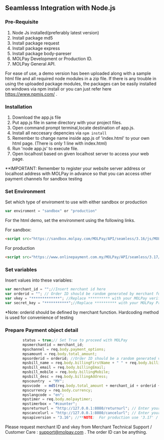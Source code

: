 ## Seamlesss Integration with Node.js

### Pre-Requisite
1. Node Js installed(preferably latest version)
2. Install package md5
3. Install package request
4. Install package express
5. Install package body-pareser
6. MOLPay Development or Production ID.
7. MOLPay General API.

For ease of use, a demo version has been uploaded along with a sample html file and all required node modules in a zip file.
If there is any trouble in using the uploaded package modules, the packages can be easily installed on windows via npm install <packagename> 
or you can just refer here https://www.npmjs.com/ .

  
### Installation
1. Download the app.js file
2. Put app.js file in same directory with your project files.
3. Open command prompt terminal,locate destination of app.js.
4. Install all neccesary depencies via ```npm install```
5. Remember to change name inside app.js of 'index.html' to your own html page. (There is only 1 line with index.html)
6. Run 'node app.js' to execute file.
7. Open localhost based on given localhost server to access your web page.

**IMPORTANT: Remember to register your website server address or localhost address with MOLPay in advance so that you can access other payment channels for sandbox testing

### Set Environment
Set which type of enviroment to use with either sandbox or production
```Javascript
var enviroment = "sandbox" or "production"
```
For the html demo, set the environment using the following links.

For sandbox:
```html
<script src="https://sandbox.molpay.com/MOLPay/API/seamless/3.16/js/MOLPay_seamless.deco.js"></script>
```

For  production
```html
<script src="https://www.onlinepayment.com.my/MOLPay/API/seamless/3.17/js/MOLPay_seamless.deco.js">
```
### Set variables
Insert values into these variables:
```Javascript
var merchant_id = "";//Insert merchant id here
var orderid = ""; // Order ID should be random generated by merchant function
var vkey = "*************"; //Replace ********** with your MOLPay verification_Key
var secret_key = "***********";//Replace ********** with your MOLPay Private Secret_Key
```
*Note: orderid should be defined by merchant function. Hardcoding method is used for convenience of testing

### Prepare Payment object detail
```Javascript
        status = true;// Set True to proceed with MOLPay
        mpsmerchantid = merchant_id;
        mpschannel = req.body.payment_options;
        mpsamount = req.body.total_amount;
        mpsorderid = orderid; //Order ID should be a random generated value by merchant
        mpsbill_name = req.body.billingFirstName + " " + req.body.billingLastName;
        mpsbill_email = req.body.billingEmail;
        mpsbill_mobile = req.body.billingMobile;
        mpsbill_desc = req.body.billingAddress;
        mpscountry  = "MY";
        mpsvcode  = md5(req.body.total_amount + merchant_id + orderid + vkey);
        mpscurrency = req.body.currency;
        mpslangcode = "en";
        mpstimer = req.body.molpaytimer;
        mpstimerbox = "#counter";
        mpsreturnurl = "http://127.0.0.1:8080/returnurl"; // Enter your return url here
        mpscancelurl = "http://127.0.0.1:8080/cancelurl"; // Enter your cancel url here
        mpsapiversion = "3.16"; //**NOTE:  For production use '3.17' / Sandbox use '3.16'
```

Please request merchant ID and vkey from Merchant Technical Support / Customer Care : support@molpay.com . The order ID can be anything.
